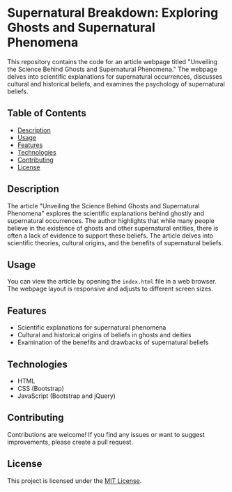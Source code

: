 # Supernatural Breakdown: Exploring Ghosts and Supernatural Phenomena

This repository contains the code for an article webpage titled "Unveiling the Science Behind Ghosts and Supernatural Phenomena." The webpage delves into scientific explanations for supernatural occurrences, discusses cultural and historical beliefs, and examines the psychology of supernatural beliefs.

## Table of Contents

- [Description](#description)
- [Usage](#usage)
- [Features](#features)
- [Technologies](#technologies)
- [Contributing](#contributing)
- [License](#license)

## Description

The article "Unveiling the Science Behind Ghosts and Supernatural Phenomena" explores the scientific explanations behind ghostly and supernatural occurrences. The author highlights that while many people believe in the existence of ghosts and other supernatural entities, there is often a lack of evidence to support these beliefs. The article delves into scientific theories, cultural origins, and the benefits of supernatural beliefs.

## Usage

You can view the article by opening the `index.html` file in a web browser. The webpage layout is responsive and adjusts to different screen sizes.

## Features

- Scientific explanations for supernatural phenomena
- Cultural and historical origins of beliefs in ghosts and deities
- Examination of the benefits and drawbacks of supernatural beliefs

## Technologies

- HTML
- CSS (Bootstrap)
- JavaScript (Bootstrap and jQuery)

## Contributing

Contributions are welcome! If you find any issues or want to suggest improvements, please create a pull request.

## License

This project is licensed under the [MIT License](LICENSE).
